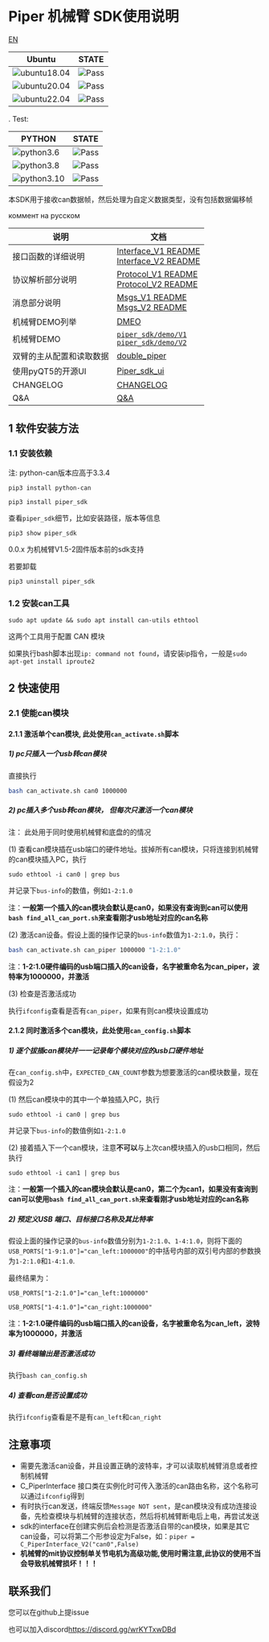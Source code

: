 # Piper 机械臂 SDK使用说明

[EN](README(EN).MD)

|Ubuntu |STATE|
|---|---|
|![ubuntu18.04](https://img.shields.io/badge/Ubuntu-18.04-orange.svg)|![Pass](https://img.shields.io/badge/Pass-blue.svg)|
|![ubuntu20.04](https://img.shields.io/badge/Ubuntu-20.04-orange.svg)|![Pass](https://img.shields.io/badge/Pass-blue.svg)|
|![ubuntu22.04](https://img.shields.io/badge/Ubuntu-22.04-orange.svg)|![Pass](https://img.shields.io/badge/Pass-blue.svg)|
.
Test:

|PYTHON |STATE|
|---|---|
|![python3.6](https://img.shields.io/badge/Python-3.6-blue.svg)|![Pass](https://img.shields.io/badge/Pass-blue.svg)|
|![python3.8](https://img.shields.io/badge/Python-3.8-blue.svg)|![Pass](https://img.shields.io/badge/Pass-blue.svg)|
|![python3.10](https://img.shields.io/badge/Python-3.10-blue.svg)|![Pass](https://img.shields.io/badge/Pass-blue.svg)|

本SDK用于接收can数据帧，然后处理为自定义数据类型，没有包括数据偏移帧

коммент на русском

|说明 |文档|
|---|---|
|接口函数的详细说明|[Interface_V1 README](./asserts/V1/INTERFACE_V1.MD) <br> [Interface_V2 README](./asserts/V2/INTERFACE_V2.MD)|
|协议解析部分说明|[Protocol_V1 README](./asserts/V1/PROTOCOL_V1.MD) <br> [Protocol_V2 README](./asserts/V2/PROTOCOL_V2.MD)|
|消息部分说明|[Msgs_V1 README](./asserts/V1/MSGS_V1.MD) <br> [Msgs_V2 README](./asserts/V2/MSGS_V2.MD)|
|机械臂DEMO列举|[DMEO](./asserts/SDK_DEMO.MD)|
|机械臂DEMO|[`piper_sdk/demo/V1`](./demo/V1/README.MD) <br> [`piper_sdk/demo/V2`](./demo/V2/README.MD)|
|双臂的主从配置和读取数据|[double_piper](./asserts/double_piper.MD)|
|使用pyQT5的开源UI|[Piper_sdk_ui](<https://github.com/agilexrobotics/Piper_sdk_ui.git>)|
|CHANGELOG|[CHANGELOG](./CHANGELOG.MD)|
|Q&A|[Q&A](./asserts/Q&A.MD)|

## 1 软件安装方法

### 1.1 安装依赖

注: python-can版本应高于3.3.4

```shell
pip3 install python-can
```

```shell
pip3 install piper_sdk
```

查看`piper_sdk`细节，比如安装路径，版本等信息

```shell
pip3 show piper_sdk
```

0.0.x 为机械臂V1.5-2固件版本前的sdk支持

若要卸载

```shell
pip3 uninstall piper_sdk
```

### 1.2 安装can工具

```shell
sudo apt update && sudo apt install can-utils ethtool
```

这两个工具用于配置 CAN 模块

如果执行bash脚本出现`ip: command not found`，请安装ip指令，一般是`sudo apt-get install iproute2`

## 2 快速使用

### 2.1 使能can模块

#### 2.1.1 激活单个can模块, **此处使用`can_activate.sh`脚本**

##### 1) pc只插入一个usb转can模块

直接执行

```bash
bash can_activate.sh can0 1000000
```

##### 2) pc插入多个usb转can模块， 但每次只激活一个can模块

注： 此处用于同时使用机械臂和底盘的的情况

(1) 查看can模块插在usb端口的硬件地址。拔掉所有can模块，只将连接到机械臂的can模块插入PC，执行

```shell
sudo ethtool -i can0 | grep bus
```

并记录下`bus-info`的数值，例如`1-2:1.0`

注：**一般第一个插入的can模块会默认是can0，如果没有查询到can可以使用`bash find_all_can_port.sh`来查看刚才usb地址对应的can名称**

(2) 激活can设备。假设上面的操作记录的`bus-info`数值为`1-2:1.0`，执行：

```bash
bash can_activate.sh can_piper 1000000 "1-2:1.0"
```

注：**1-2:1.0硬件编码的usb端口插入的can设备，名字被重命名为can_piper，波特率为1000000，并激活**

(3) 检查是否激活成功

执行`ifconfig`查看是否有`can_piper`，如果有则can模块设置成功

#### 2.1.2 同时激活多个can模块，**此处使用`can_config.sh`脚本**

##### 1) 逐个拔插can模块并一一记录每个模块对应的usb口硬件地址

在`can_config.sh`中，`EXPECTED_CAN_COUNT`参数为想要激活的can模块数量，现在假设为2

(1) 然后can模块中的其中一个单独插入PC，执行

```shell
sudo ethtool -i can0 | grep bus
```

并记录下`bus-info`的数值例如`1-2:1.0`

(2) 接着插入下一个can模块，注意**不可以**与上次can模块插入的usb口相同，然后执行

```shell
sudo ethtool -i can1 | grep bus
```

注：**一般第一个插入的can模块会默认是can0，第二个为can1，如果没有查询到can可以使用`bash find_all_can_port.sh`来查看刚才usb地址对应的can名称**

##### 2) 预定义USB 端口、目标接口名称及其比特率

假设上面的操作记录的`bus-info`数值分别为`1-2:1.0`、`1-4:1.0`，则将下面的`USB_PORTS["1-9:1.0"]="can_left:1000000"`的中括号内部的双引号内部的参数换为`1-2:1.0`和`1-4:1.0`.

最终结果为：

`USB_PORTS["1-2:1.0"]="can_left:1000000"`

`USB_PORTS["1-4:1.0"]="can_right:1000000"`

注：**1-2:1.0硬件编码的usb端口插入的can设备，名字被重命名为can_left，波特率为1000000，并激活**

##### 3) 看终端输出是否激活成功

执行`bash can_config.sh`

##### 4) 查看can是否设置成功

执行`ifconfig`查看是不是有`can_left`和`can_right`

## 注意事项

- 需要先激活can设备，并且设置正确的波特率，才可以读取机械臂消息或者控制机械臂
- C_PiperInterface 接口类在实例化时可传入激活的can路由名称，这个名称可以通过`ifconfig`得到
- 有时执行can发送，终端反馈`Message NOT sent`，是can模块没有成功连接设备，先检查模块与机械臂的连接状态，然后将机械臂断电后上电，再尝试发送
- sdk的interface在创建实例后会检测是否激活自带的can模块，如果是其它can设备，可以将第二个形参设定为False，如：`piper = C_PiperInterface_V2("can0",False)`
- **机械臂的mit协议控制单关节电机为高级功能,使用时需注意,此协议的使用不当会导致机械臂损坏！！！**

## 联系我们

您可以在github上提issue

也可以加入discord<https://discord.gg/wrKYTxwDBd>
